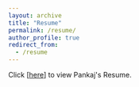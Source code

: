 ```yaml
---
layout: archive
title: "Resume"
permalink: /resume/
author_profile: true
redirect_from:
  - /resume
---
```


Click [[here](https://github.com/PankajPradeep/PankajPradeep.github.io/blob/main/files/Resume_Bioinformatics_PankajPradeep.pdf)] to view Pankaj's Resume.
